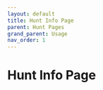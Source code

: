 ```yaml
---
layout: default
title: Hunt Info Page
parent: Hunt Pages
grand_parent: Usage
nav_order: 1
---
```


# Hunt Info Page 